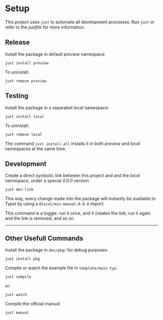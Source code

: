 
# Setup

This project uses `just` to automate all development processes. Run `just` or
refer to the _justfile_ for more information.


## Release

Install the package in default _preview_ namespace:

```
just install preview
```

To uninstall:

```
just remove preview
```


## Testing

Install the package in a separated _local_ namespace:

```
just install local
```

To uninstall:

```
just remove local
```

The command `just install-all` installs it in both _preview_ and _local_
namespaces at the same time.


## Development

Create a direct symbolic link between this project and and the _local_ namespace,
under a special _0.0.0_ version:

```
just dev-link
```

This way, every change made into the package will instantly be available to 
Typst by using a `@local/min-manual:0.0.0` import.

This command is a toggle: run it once, and it creates the link; run it again and
the link is removed; and so on.


-------------------------

## Other Usefull Commands

Install the package in `dev/pkg/` for debug purposes:

```
just install pkg
```

Compile or watch the example file in `template/main.typ`:

```
just compile
```

or:

```
just watch
```

Compile the official manual:

```
just manual
```
